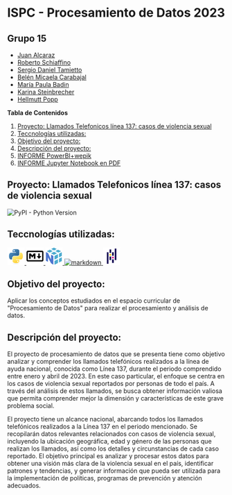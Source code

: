 # ISPC - Procesamiento de Datos 2023

## Grupo 15

- [Juan Alcaraz](https://github.com/juancaalcaraz)
- [Roberto Schiaffino](https://github.com/elyober)
- [Sergio Daniel Tamietto](https://github.com/sergiotamietto)
- [Belén Micaela Carabajal](https://github.com/Belenmcp)
- [María Paula Badin](https://github.com/paulabadin)
- [Karina Steinbrecher](https://github.com/EliSteinCD)
- [Hellmutt Popp](https://github.com/hellmutt18)

**Tabla de Contenidos**
1. [Proyecto: Llamados Telefonicos línea 137: casos de violencia sexual](#id1)
2. [Teccnologías utilizadas:](#id2)
3. [Objetivo del proyecto:](#id3)
4. [Descripción del proyecto:](#id4)
5. [INFORME PowerBI+wepik](Informe.pdf)
6. [INFORME Jupyter Notebook en PDF](Informe.pdf)

## Proyecto: Llamados Telefonicos línea 137: casos de violencia sexual<a name="id1"></a> 
![PyPI - Python Version](https://img.shields.io/pypi/pyversions/3?color=%233776AB&style=for-the-badge)

## Teccnologías utilizadas:<a name="id2"></a>

<p align="left">  <a href="https://www.python.org" target="_blank" rel="noreferrer"> <img src="https://raw.githubusercontent.com/devicons/devicon/master/icons/python/python-original.svg" alt="python" width="40" height="40"/> </a> <a href="https://markdown.es/" target="_blank" rel="noreferrer"> <img src="https://raw.githubusercontent.com/devicons/devicon/master/icons/markdown/markdown-original.svg" alt="markdown" width="40" height="40"/> </a><a href="https://numpy.org/" target="_blank" rel="noreferrer"> <img src="https://raw.githubusercontent.com/devicons/devicon/master/icons/numpy/numpy-original.svg" alt="markdown" width="40" height="40"/> </a><a href="https://matplotlib.org/" target="_blank" rel="noreferrer"> <img src="https://upload.wikimedia.org/wikipedia/commons/8/84/Matplotlib_icon.svg" alt="markdown" width="40" height="40"/> </a><a href="https://pandas.pydata.org/" target="_blank" rel="noreferrer"> <img src="https://raw.githubusercontent.com/devicons/devicon/master/icons/pandas/pandas-original.svg" alt="markdown" width="40" height="40"/> </a> </p>

## Objetivo del proyecto:<a name="id3"></a>

Aplicar los conceptos estudiados en el espacio curricular de "Procesamiento de Datos" para realizar el procesamiento y análisis de datos.

## Descripción del proyecto:<a name="id4"></a>

El proyecto de procesamiento de datos que se presenta tiene como objetivo analizar y comprender los llamados telefónicos realizados a la línea de ayuda nacional, conocida como Línea 137, durante el periodo comprendido entre enero y abril de 2023. En este caso particular, el enfoque se centra en los casos de violencia sexual reportados por personas de todo el país. A través del análisis de  estos llamados, se busca obtener información valiosa que permita comprender mejor la dimensión y características de este grave problema social.

El proyecto tiene un alcance nacional, abarcando todos los llamados telefónicos realizados a la Línea 137 en el periodo mencionado. Se recopilarán datos relevantes relacionados con casos de violencia sexual, incluyendo la ubicación geográfica, edad y género de las personas que realizan los llamados, así como los detalles y circunstancias de cada caso reportado. El objetivo principal es analizar y procesar estos datos para obtener una visión más clara de la violencia sexual en el país, identificar patrones y tendencias, y generar información que pueda ser utilizada para la implementación de políticas, programas de prevención y atención adecuados.

